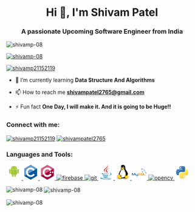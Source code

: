 <h1 align="center">Hi 👋, I'm Shivam Patel</h1>
<h3 align="center">A passionate Upcoming Software Engineer from India</h3>

<p align="left"> <img src="https://komarev.com/ghpvc/?username=shivamp-08&label=Profile%20views&color=0e75b6&style=flat" alt="shivamp-08" /> </p>

<p align="left"> <a href="https://github.com/ryo-ma/github-profile-trophy"><img src="https://github-profile-trophy.vercel.app/?username=shivamp-08" alt="shivamp-08" /></a> </p>

<p align="left"> <a href="https://twitter.com/shivamp21152119" target="blank"><img src="https://img.shields.io/twitter/follow/shivamp21152119?logo=twitter&style=for-the-badge" alt="shivamp21152119" /></a> </p>

- 🌱 I’m currently learning **Data Structure And Algorithms**

- 📫 How to reach me **shivampatel2765@gmail.com**

- ⚡ Fun fact **One Day, I will make it. And it is going to be Huge!!**

<h3 align="left">Connect with me:</h3>
<p align="left">
<a href="https://twitter.com/shivamp21152119" target="blank"><img align="center" src="https://raw.githubusercontent.com/rahuldkjain/github-profile-readme-generator/neutral-icons/src/images/icons/Social/twitter.svg" alt="shivamp21152119" height="30" width="40" /></a>
<a href="https://linkedin.com/in/shivampatel2765" target="blank"><img align="center" src="https://raw.githubusercontent.com/rahuldkjain/github-profile-readme-generator/neutral-icons/src/images/icons/Social/linked-in-alt.svg" alt="shivampatel2765" height="30" width="40" /></a>
</p>

<h3 align="left">Languages and Tools:</h3>
<p align="left"> <a href="https://developer.android.com" target="_blank"> <img src="https://raw.githubusercontent.com/devicons/devicon/master/icons/android/android-original-wordmark.svg" alt="android" width="40" height="40"/> </a> <a href="https://www.cprogramming.com/" target="_blank"> <img src="https://raw.githubusercontent.com/devicons/devicon/master/icons/c/c-original.svg" alt="c" width="40" height="40"/> </a> <a href="https://www.w3schools.com/cpp/" target="_blank"> <img src="https://raw.githubusercontent.com/devicons/devicon/master/icons/cplusplus/cplusplus-original.svg" alt="cplusplus" width="40" height="40"/> </a> <a href="https://firebase.google.com/" target="_blank"> <img src="https://www.vectorlogo.zone/logos/firebase/firebase-icon.svg" alt="firebase" width="40" height="40"/> </a> <a href="https://git-scm.com/" target="_blank"> <img src="https://www.vectorlogo.zone/logos/git-scm/git-scm-icon.svg" alt="git" width="40" height="40"/> </a> <a href="https://www.java.com" target="_blank"> <img src="https://raw.githubusercontent.com/devicons/devicon/master/icons/java/java-original.svg" alt="java" width="40" height="40"/> </a> <a href="https://www.linux.org/" target="_blank"> <img src="https://raw.githubusercontent.com/devicons/devicon/master/icons/linux/linux-original.svg" alt="linux" width="40" height="40"/> </a> <a href="https://www.mysql.com/" target="_blank"> <img src="https://raw.githubusercontent.com/devicons/devicon/master/icons/mysql/mysql-original-wordmark.svg" alt="mysql" width="40" height="40"/> </a> <a href="https://opencv.org/" target="_blank"> <img src="https://www.vectorlogo.zone/logos/opencv/opencv-icon.svg" alt="opencv" width="40" height="40"/> </a> <a href="https://www.python.org" target="_blank"> <img src="https://raw.githubusercontent.com/devicons/devicon/master/icons/python/python-original.svg" alt="python" width="40" height="40"/> </a> </p>

<p><img align="left" src="https://github-readme-stats.vercel.app/api/top-langs?username=shivamp-08&show_icons=true&locale=en&layout=compact" alt="shivamp-08" /></p>

<p>&nbsp;<img align="center" src="https://github-readme-stats.vercel.app/api?username=shivamp-08&show_icons=true&locale=en" alt="shivamp-08" /></p>

<p><img align="center" src="https://github-readme-streak-stats.herokuapp.com/?user=shivamp-08&" alt="shivamp-08" /></p>
